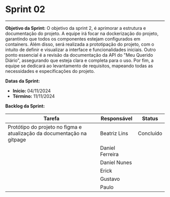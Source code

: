 # **Sprint 02**
<hr style="border: 0; height: 1px; background-color: #000000;">

**Objetivo da Sprint:**
O objetivo da sprint 2, é aprimorar a estrutura e documentação do projeto. A equipe irá focar na dockerização do projeto, garantindo que todos os componentes estejam configurados em containers. Além disso, será realizada a prototipação do projeto, com o intuito de definir e visualizar a interface e funcionalidades iniciais. Outro ponto essencial é a revisão da documentação da API do "Meu Querido Diário", assegurando que esteja clara e completa para o uso. Por fim, a equipe se dedicará ao levantamento de requisitos, mapeando todas as necessidades e especificações do projeto.

**Datas da Sprint:**

- **Início:** 04/11/2024
- **Término:** 11/11/2024

**Backlog da Sprint:**

| Tarefa | Responsável | Status |
|--------|-------------|-----------------------|
| Protótipo do projeto no figma e atualização da documentação na gitpage | Beatriz Lins | Concluído |
|  | Daniel Ferreira |  |
|  | Daniel Nunes |  |
|  | Erick |  |
|  | Gustavo |  |
|  | Paulo |  |

